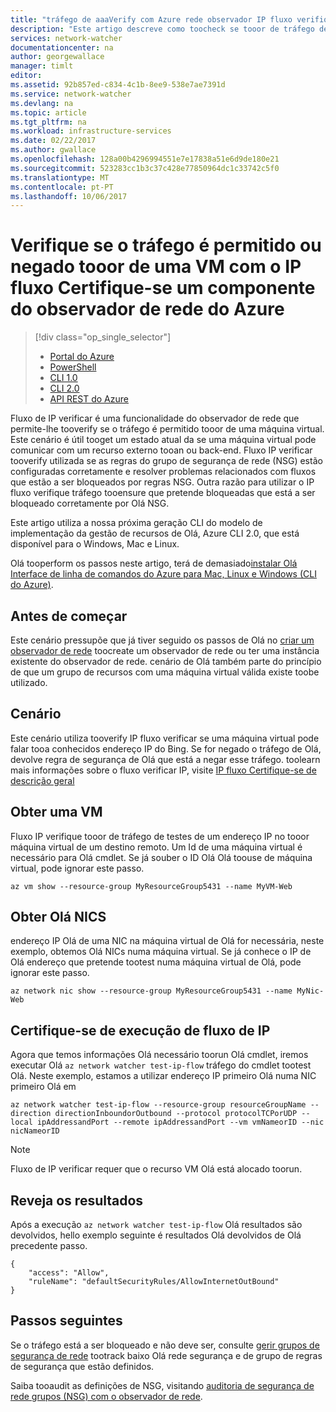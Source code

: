 ```yaml
---
title: "tráfego de aaaVerify com Azure rede observador IP fluxo verifique - CLI do Azure | Microsoft Docs"
description: "Este artigo descreve como toocheck se tooor de tráfego de uma máquina virtual for permitido ou negado utilizando a CLI do Azure"
services: network-watcher
documentationcenter: na
author: georgewallace
manager: timlt
editor: 
ms.assetid: 92b857ed-c834-4c1b-8ee9-538e7ae7391d
ms.service: network-watcher
ms.devlang: na
ms.topic: article
ms.tgt_pltfrm: na
ms.workload: infrastructure-services
ms.date: 02/22/2017
ms.author: gwallace
ms.openlocfilehash: 128a00b4296994551e7e17838a51e6d9de180e21
ms.sourcegitcommit: 523283cc1b3c37c428e77850964dc1c33742c5f0
ms.translationtype: MT
ms.contentlocale: pt-PT
ms.lasthandoff: 10/06/2017
---
```

# <a name="check-if-traffic-is-allowed-or-denied-tooor-from-a-vm-with-ip-flow-verify-a-component-of-azure-network-watcher"></a>Verifique se o tráfego é permitido ou negado tooor de uma VM com o IP fluxo Certifique-se um componente do observador de rede do Azure

> [!div class="op_single_selector"]
> - [Portal do Azure](network-watcher-check-ip-flow-verify-portal.md)
> - [PowerShell](network-watcher-check-ip-flow-verify-powershell.md)
> - [CLI 1.0](network-watcher-check-ip-flow-verify-cli-nodejs.md)
> - [CLI 2.0](network-watcher-check-ip-flow-verify-cli.md)
> - [API REST do Azure](network-watcher-check-ip-flow-verify-rest.md)


Fluxo de IP verificar é uma funcionalidade do observador de rede que permite-lhe tooverify se o tráfego é permitido tooor de uma máquina virtual. Este cenário é útil tooget um estado atual da se uma máquina virtual pode comunicar com um recurso externo tooan ou back-end. Fluxo IP verificar tooverify utilizada se as regras do grupo de segurança de rede (NSG) estão configuradas corretamente e resolver problemas relacionados com fluxos que estão a ser bloqueados por regras NSG. Outra razão para utilizar o IP fluxo verifique tráfego tooensure que pretende bloqueadas que está a ser bloqueado corretamente por Olá NSG.

Este artigo utiliza a nossa próxima geração CLI do modelo de implementação da gestão de recursos de Olá, Azure CLI 2.0, que está disponível para o Windows, Mac e Linux.

Olá tooperform os passos neste artigo, terá de demasiado[instalar Olá Interface de linha de comandos do Azure para Mac, Linux e Windows (CLI do Azure)](https://docs.microsoft.com/en-us/cli/azure/install-az-cli2).

## <a name="before-you-begin"></a>Antes de começar

Este cenário pressupõe que já tiver seguido os passos de Olá no [criar um observador de rede](network-watcher-create.md) toocreate um observador de rede ou ter uma instância existente do observador de rede. cenário de Olá também parte do princípio de que um grupo de recursos com uma máquina virtual válida existe toobe utilizado.

## <a name="scenario"></a>Cenário

Este cenário utiliza tooverify IP fluxo verificar se uma máquina virtual pode falar tooa conhecidos endereço IP do Bing. Se for negado o tráfego de Olá, devolve regra de segurança de Olá que está a negar esse tráfego. toolearn mais informações sobre o fluxo verificar IP, visite [IP fluxo Certifique-se de descrição geral](network-watcher-ip-flow-verify-overview.md)

## <a name="get-a-vm"></a>Obter uma VM

Fluxo IP verifique tooor de tráfego de testes de um endereço IP no tooor máquina virtual de um destino remoto. Um Id de uma máquina virtual é necessário para Olá cmdlet. Se já souber o ID Olá Olá toouse de máquina virtual, pode ignorar este passo.

```azurecli
az vm show --resource-group MyResourceGroup5431 --name MyVM-Web
```

## <a name="get-hello-nics"></a>Obter Olá NICS

endereço IP Olá de uma NIC na máquina virtual de Olá for necessária, neste exemplo, obtemos Olá NICs numa máquina virtual. Se já conhece o IP de Olá endereço que pretende tootest numa máquina virtual de Olá, pode ignorar este passo.

```azurecli
az network nic show --resource-group MyResourceGroup5431 --name MyNic-Web
```

## <a name="run-ip-flow-verify"></a>Certifique-se de execução de fluxo de IP

Agora que temos informações Olá necessário toorun Olá cmdlet, iremos executar Olá `az network watcher test-ip-flow` tráfego do cmdlet tootest Olá. Neste exemplo, estamos a utilizar endereço IP primeiro Olá numa NIC primeiro Olá em

```azurecli
az network watcher test-ip-flow --resource-group resourceGroupName --direction directionInboundorOutbound --protocol protocolTCPorUDP --local ipAddressandPort --remote ipAddressandPort --vm vmNameorID --nic nicNameorID
```

> [!NOTE]
> Fluxo de IP verificar requer que o recurso VM Olá está alocado toorun.

## <a name="review-results"></a>Reveja os resultados

Após a execução `az network watcher test-ip-flow` Olá resultados são devolvidos, hello exemplo seguinte é resultados Olá devolvidos de Olá precedente passo.

```azurecli
{
    "access": "Allow",
    "ruleName": "defaultSecurityRules/AllowInternetOutBound"
}
```

## <a name="next-steps"></a>Passos seguintes

Se o tráfego está a ser bloqueado e não deve ser, consulte [gerir grupos de segurança de rede](../virtual-network/virtual-network-manage-nsg-arm-portal.md) tootrack baixo Olá rede segurança e de grupo de regras de segurança que estão definidos.

Saiba tooaudit as definições de NSG, visitando [auditoria de segurança de rede grupos (NSG) com o observador de rede](network-watcher-nsg-auditing-powershell.md).

[1]: ./media/network-watcher-check-ip-flow-verify-portal/figure1.png
[2]: ./media/network-watcher-check-ip-flow-verify-portal/figure2.png
